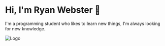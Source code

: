 
# Hi, I'm Ryan Webster :wave:	

I'm a programming student who likes to learn new things, I'm always looking for new knowledge.
  
![Logo](https://i.pinimg.com/originals/e4/26/70/e426702edf874b181aced1e2fa5c6cde.gif)
    
